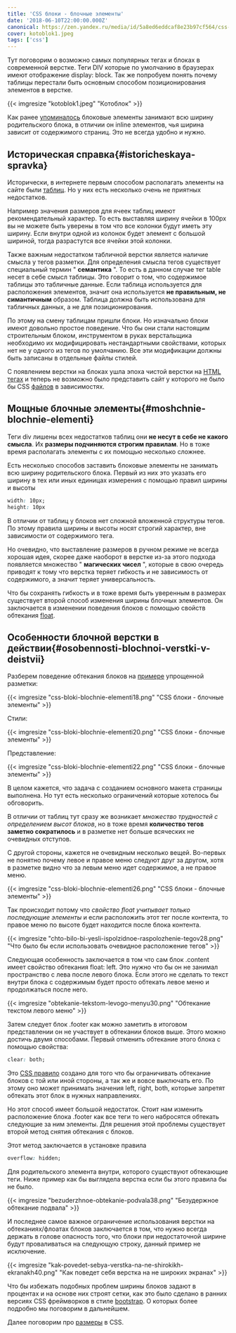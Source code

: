 ```yaml
---
title: 'CSS блоки - блочные элементы'
date: '2018-06-10T22:00:00.000Z'
canonical: https://zen.yandex.ru/media/id/5a8ed6eddcaf8e23b97cf564/css-bloki-blochnye-elementy-5b1e39ac7800191fcd1ebd35
cover: kotoblok1.jpeg
tags: ['css']
---
```

Тут поговорим о возможно самых популярных тегах и блоках в современной верстке. Теги DIV которые по умолчанию в браузерах имеют отображение display: block. Так же попробуем понять почему таблицы перестали быть основным способом позиционирования элементов в верстке.

<!--more-->
{{< imgresize "kotoblok1.jpeg" "Котоблок" >}} 

Как ранее [упоминалось](/blog/css-bloki-inline) блоковые элементы занимают всю ширину родительского блока, в отличии он inline элементов, чья ширина зависит от содержимого страниц. Это не всегда удобно и нужно.

## Историческая справка{#istoricheskaya-spravka} 

Исторически, в интернете первым способом располагать элементы на сайте были [таблиц](/blog/css-bloki-tablitsi-vvodnaya). Но у них есть несколько очень не приятных недостатков.

Например значения размеров для ячеек таблиц имеют рекомендательный характер. То есть выставляя ширину ячейки в 100px вы не можете быть уверены в том что все колонки будут иметь эту ширину. Если внутри одной из колонок будет элемент с большой шириной, тогда разрастутся все ячейки этой колонки.

Также важным недостатком табличной верстки является наличие смысла у тегов разметки. Для определения смысла тегов существует специальный термин " **семантика** ". То есть в данном случае тег table несет в себе смысл таблицы. Это говорит о том, что содержимое таблицы это табличные данные. Если таблица используется для расположения элементов, значит она используется **не правильным, не симантичным** образом. Таблица должна быть использована для табличных данных, а не для позиционирования.

По этому на смену таблицам пришли блоки. Но изначально блоки имеют довольно простое поведение. Что бы они стали настоящим строительным блоком, инструментом в руках верстальщика необходимо их модифицировать нестандартными свойствами, которых нет не у одного из тегов по умолчанию. Все эти модификации должны быть записаны в отдельные файлы стилей.

С появлением верстки на блоках ушла эпоха чистой верстки на [HTML тегах](/blog/osnovi-html) и теперь не возможно было представить сайт у которого не было бы CSS [файлов](/blog/osnovi-css-vstraivanie) в зависимостях.

## Мощные блочные элементы{#moshchnie-blochnie-elementi} 

Теги div лишены всех недостатков таблиц они **не несут в себе не какого смысла**. Их **размеры подчиняются строгим правилам**. Но в тоже время располагать элементы с их помощью несколько сложнее.

Есть несколько способов заставить блоковые элементы не занимать всю ширину родительского блока. Первый из них это указать его ширину в тех или иных единицах измерения с помощью правил ширины и высоты

```css
width: 10px;
height: 10px
``` 

В отличии от таблиц у блоков нет сложной вложенной структуры тегов. По этому правила ширины и высоты носят строгий характер, вне зависимости от содержимого тега.

Но очевидно, что выставление размеров в ручном режиме не всегда хорошая идея, скорее даже наоборот в верстке из-за этого подхода появляется множество " **магических чисел** ", которые в свою очередь приводят к тому что верстка теряет гибкость и не зависимость от содержимого, а значит теряет универсальность.

Что бы сохранять гибкость и в тоже время быть уверенным в размерах существует второй способ изменения ширины блочных элементов. Он заключается в изменении поведения блоков с помощью свойств обтекания [float](http://htmlbook.ru/css/float).

## Особенности блочной верстки в действии{#osobennosti-blochnoi-verstki-v-deistvii} 

Разберем поведение обтекания блоков на [примере](https://codepen.io/ErDmKo/pen/YvZxEd?editors=1100) упрощенной разметки:

{{< imgresize "css-bloki-blochnie-elementi18.png" "CSS блоки - блочные элементы" >}} 

Стили:

{{< imgresize "css-bloki-blochnie-elementi20.png" "CSS блоки - блочные элементы" >}} 

Представление:

{{< imgresize "css-bloki-blochnie-elementi22.png" "CSS блоки - блочные элементы" >}} 

В целом кажется, что задача с созданием основного макета страницы выполнена. Но тут есть несколько ограничений которые хотелось бы обговорить.

В отличии от таблиц тут сразу же возникает *множество трудностей с определением высот блоков*, но в тоже время **количество тегов заметно сократилось** и в разметке нет больше всяческих не очевидных отступов.

С другой стороны, кажется не очевидным несколько вещей. Во-первых не понятно почему левое и правое меню следуют друг за другом, хотя в разметке видно что за левым меню идет содержимое, а не правое меню.

{{< imgresize "css-bloki-blochnie-elementi26.png" "CSS блоки - блочные элементы" >}} 

Так происходит потому что *свойство float учитывает только последующие элементы* и если расположить этот тег после контента, то правое меню по высоте будет находится после блока контента.

{{< imgresize "chto-bilo-bi-yesli-ispolzidnoe-raspolozhenie-tegov28.png" "Что было бы если использовать очевидное расположение тегов" >}} 

Следующая особенность заключается в том что сам блок .content имеет свойство обтекания float: left. Это нужно что бы он не занимал пространство с лева после левого блока. Если этого не сделать то текст внутри блока с содержимым будет просто обтекать левое меню и продолжаться после него.

{{< imgresize "obtekanie-tekstom-levogo-menyu30.png" "Обтекание текстом левого меню" >}} 

Затем следует блок .footer как можно заметить в итоговом представлении он не участвует в обтекании блоков выше. Этого можно достичь двумя способами. Первый отменить обтекание этого блока с помощью свойства:

```css
clear: both;
``` 

Это [CSS правило](/blog/osnovi-css-uroven-pravil) создано для того что бы ограничивать обтекание блоков с той или иной стороны, а так же и вовсе выключать его. По этому оно может принимать значения left, right, both, которые запретят обтекать этот блок в нужных направлениях.

Но этот способ имеет большой недостаток. Стоит нам изменить расположение блока .footer как все теги то него набросятся обтекать следующие за ним элементы. Для решения этой проблемы существует второй метод снятия обтекания с блоков.

Этот метод заключается в установке правила

```css
overflow: hidden;
``` 

Для родительского элемента внутри, которого существуют обтекающие теги. Ниже пример как бы выглядела верстка если бы этого правила бы не было.

{{< imgresize "bezuderzhnoe-obtekanie-podvala38.png" "Безудержное обтекание подвала" >}} 

И последнее самое важное ограничение использования верстки на обтеканиях/флоатах блоков заключается в том, что нужно всегда держать в голове опасность того, что блоки при недостаточной ширине будут проваливаться на следующую строку, данный пример не исключение.

{{< imgresize "kak-povedet-sebya-verstka-na-ne-shirokikh-ekranakh40.png" "Как поведет себя верстка на не широких экранах" >}} 

Что бы избежать подобных проблем ширины блоков задают в процентах и на основе них строят сетки, как это было сделано в ранних версиях CSS фреймворков в стиле [bootstrap](http://getbootstrap.com/docs/3.3/css/#grid). О которых более подробно мы поговорим в дальнейшем.

Далее поговорим про [размеры](/blog/osnovi-css-razmeri) в CSS.

